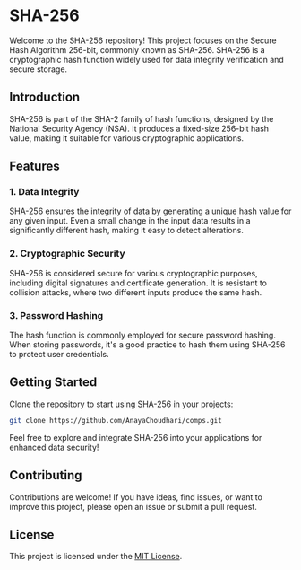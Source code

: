 
# SHA-256 

Welcome to the SHA-256 repository! This project focuses on the Secure Hash Algorithm 256-bit, commonly known as SHA-256. SHA-256 is a cryptographic hash function widely used for data integrity verification and secure storage.

## Introduction

SHA-256 is part of the SHA-2 family of hash functions, designed by the National Security Agency (NSA). It produces a fixed-size 256-bit hash value, making it suitable for various cryptographic applications.

## Features

### 1. Data Integrity

SHA-256 ensures the integrity of data by generating a unique hash value for any given input. Even a small change in the input data results in a significantly different hash, making it easy to detect alterations.

### 2. Cryptographic Security

SHA-256 is considered secure for various cryptographic purposes, including digital signatures and certificate generation. It is resistant to collision attacks, where two different inputs produce the same hash.

### 3. Password Hashing

The hash function is commonly employed for secure password hashing. When storing passwords, it's a good practice to hash them using SHA-256 to protect user credentials.

## Getting Started

Clone the repository to start using SHA-256 in your projects:

```bash
git clone https://github.com/AnayaChoudhari/comps.git
```
Feel free to explore and integrate SHA-256 into your applications for enhanced data security!

## Contributing

Contributions are welcome! If you have ideas, find issues, or want to improve this project, please open an issue or submit a pull request.

## License

This project is licensed under the [MIT License](LICENSE).


